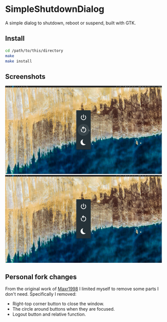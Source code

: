 # SimpleShutdownDialog

A simple dialog to shutdown, reboot or suspend, built with GTK.

## Install

```sh
cd /path/to/this/directory
make
make install
```

## Screenshots

![Dialog Picture 1][dialog1]
![Dialog Picture 2][dialog2]

## Personal fork changes

From the original work of [Maxr1998][Maxr1998] I limited myself to remove some parts I don't need.
Specifically I removed:

- Right-top corner button to close the window.
- The circle around buttons when they are focused.
- Logout button and relative function.

<!-- web links -->
[Maxr1998]: https://github.com/Maxr1998/SimpleShutdownDialog

<!-- screenshots links -->
[dialog1]: screenshots/shutdown-dialog-1.png
[dialog2]: screenshots/shutdown-dialog-2.png